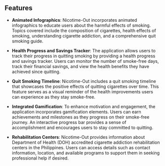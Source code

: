 
## Features

- **Animated Infographics**: Nicotime-Out incorporates animated infographics to educate users about the harmful effects of smoking. Topics covered include the composition of cigarettes, health effects of smoking, understanding cigarette addiction, and a comprehensive quit smoking guide.

- **Health Progress and Savings Tracker**: The application allows users to track their progress in quitting smoking by providing a health progress and savings tracker. Users can monitor the number of smoke-free days, track their financial savings, and view the health benefits they have achieved since quitting.

- **Quit Smoking Timeline**: Nicotime-Out includes a quit smoking timeline that showcases the positive effects of quitting cigarettes over time. This feature serves as a visual reminder of the health improvements users can experience as they stay smoke-free.

- **Integrated Gamification**: To enhance motivation and engagement, the application incorporates gamification elements. Users can earn achievements and milestones as they progress on their smoke-free journey. An interactive progress bar provides a sense of accomplishment and encourages users to stay committed to quitting.

- **Rehabilitation Centers**: Nicotime-Out provides information about Department of Health (DOH) accredited cigarette addiction rehabilitation centers in the Philippines. Users can access details such as contact information, location, and available programs to support them in seeking professional help if desired.




